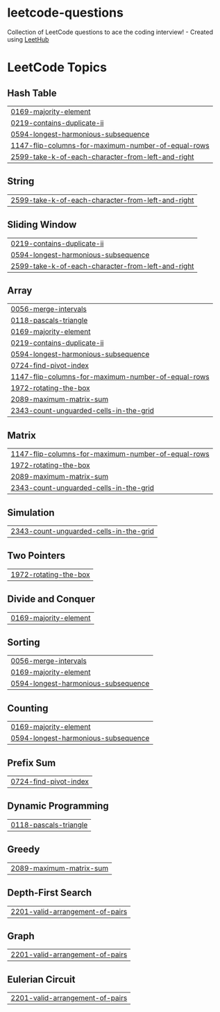 # leetcode-questions
Collection of LeetCode questions to ace the coding interview! - Created using [LeetHub](https://github.com/QasimWani/LeetHub)

<!---LeetCode Topics Start-->
# LeetCode Topics
## Hash Table
|  |
| ------- |
| [0169-majority-element](https://github.com/Dhruvgoyalll/leetcode-questions/tree/master/0169-majority-element) |
| [0219-contains-duplicate-ii](https://github.com/Dhruvgoyalll/leetcode-questions/tree/master/0219-contains-duplicate-ii) |
| [0594-longest-harmonious-subsequence](https://github.com/Dhruvgoyalll/leetcode-questions/tree/master/0594-longest-harmonious-subsequence) |
| [1147-flip-columns-for-maximum-number-of-equal-rows](https://github.com/Dhruvgoyalll/leetcode-questions/tree/master/1147-flip-columns-for-maximum-number-of-equal-rows) |
| [2599-take-k-of-each-character-from-left-and-right](https://github.com/Dhruvgoyalll/leetcode-questions/tree/master/2599-take-k-of-each-character-from-left-and-right) |
## String
|  |
| ------- |
| [2599-take-k-of-each-character-from-left-and-right](https://github.com/Dhruvgoyalll/leetcode-questions/tree/master/2599-take-k-of-each-character-from-left-and-right) |
## Sliding Window
|  |
| ------- |
| [0219-contains-duplicate-ii](https://github.com/Dhruvgoyalll/leetcode-questions/tree/master/0219-contains-duplicate-ii) |
| [0594-longest-harmonious-subsequence](https://github.com/Dhruvgoyalll/leetcode-questions/tree/master/0594-longest-harmonious-subsequence) |
| [2599-take-k-of-each-character-from-left-and-right](https://github.com/Dhruvgoyalll/leetcode-questions/tree/master/2599-take-k-of-each-character-from-left-and-right) |
## Array
|  |
| ------- |
| [0056-merge-intervals](https://github.com/Dhruvgoyalll/leetcode-questions/tree/master/0056-merge-intervals) |
| [0118-pascals-triangle](https://github.com/Dhruvgoyalll/leetcode-questions/tree/master/0118-pascals-triangle) |
| [0169-majority-element](https://github.com/Dhruvgoyalll/leetcode-questions/tree/master/0169-majority-element) |
| [0219-contains-duplicate-ii](https://github.com/Dhruvgoyalll/leetcode-questions/tree/master/0219-contains-duplicate-ii) |
| [0594-longest-harmonious-subsequence](https://github.com/Dhruvgoyalll/leetcode-questions/tree/master/0594-longest-harmonious-subsequence) |
| [0724-find-pivot-index](https://github.com/Dhruvgoyalll/leetcode-questions/tree/master/0724-find-pivot-index) |
| [1147-flip-columns-for-maximum-number-of-equal-rows](https://github.com/Dhruvgoyalll/leetcode-questions/tree/master/1147-flip-columns-for-maximum-number-of-equal-rows) |
| [1972-rotating-the-box](https://github.com/Dhruvgoyalll/leetcode-questions/tree/master/1972-rotating-the-box) |
| [2089-maximum-matrix-sum](https://github.com/Dhruvgoyalll/leetcode-questions/tree/master/2089-maximum-matrix-sum) |
| [2343-count-unguarded-cells-in-the-grid](https://github.com/Dhruvgoyalll/leetcode-questions/tree/master/2343-count-unguarded-cells-in-the-grid) |
## Matrix
|  |
| ------- |
| [1147-flip-columns-for-maximum-number-of-equal-rows](https://github.com/Dhruvgoyalll/leetcode-questions/tree/master/1147-flip-columns-for-maximum-number-of-equal-rows) |
| [1972-rotating-the-box](https://github.com/Dhruvgoyalll/leetcode-questions/tree/master/1972-rotating-the-box) |
| [2089-maximum-matrix-sum](https://github.com/Dhruvgoyalll/leetcode-questions/tree/master/2089-maximum-matrix-sum) |
| [2343-count-unguarded-cells-in-the-grid](https://github.com/Dhruvgoyalll/leetcode-questions/tree/master/2343-count-unguarded-cells-in-the-grid) |
## Simulation
|  |
| ------- |
| [2343-count-unguarded-cells-in-the-grid](https://github.com/Dhruvgoyalll/leetcode-questions/tree/master/2343-count-unguarded-cells-in-the-grid) |
## Two Pointers
|  |
| ------- |
| [1972-rotating-the-box](https://github.com/Dhruvgoyalll/leetcode-questions/tree/master/1972-rotating-the-box) |
## Divide and Conquer
|  |
| ------- |
| [0169-majority-element](https://github.com/Dhruvgoyalll/leetcode-questions/tree/master/0169-majority-element) |
## Sorting
|  |
| ------- |
| [0056-merge-intervals](https://github.com/Dhruvgoyalll/leetcode-questions/tree/master/0056-merge-intervals) |
| [0169-majority-element](https://github.com/Dhruvgoyalll/leetcode-questions/tree/master/0169-majority-element) |
| [0594-longest-harmonious-subsequence](https://github.com/Dhruvgoyalll/leetcode-questions/tree/master/0594-longest-harmonious-subsequence) |
## Counting
|  |
| ------- |
| [0169-majority-element](https://github.com/Dhruvgoyalll/leetcode-questions/tree/master/0169-majority-element) |
| [0594-longest-harmonious-subsequence](https://github.com/Dhruvgoyalll/leetcode-questions/tree/master/0594-longest-harmonious-subsequence) |
## Prefix Sum
|  |
| ------- |
| [0724-find-pivot-index](https://github.com/Dhruvgoyalll/leetcode-questions/tree/master/0724-find-pivot-index) |
## Dynamic Programming
|  |
| ------- |
| [0118-pascals-triangle](https://github.com/Dhruvgoyalll/leetcode-questions/tree/master/0118-pascals-triangle) |
## Greedy
|  |
| ------- |
| [2089-maximum-matrix-sum](https://github.com/Dhruvgoyalll/leetcode-questions/tree/master/2089-maximum-matrix-sum) |
## Depth-First Search
|  |
| ------- |
| [2201-valid-arrangement-of-pairs](https://github.com/Dhruvgoyalll/leetcode-questions/tree/master/2201-valid-arrangement-of-pairs) |
## Graph
|  |
| ------- |
| [2201-valid-arrangement-of-pairs](https://github.com/Dhruvgoyalll/leetcode-questions/tree/master/2201-valid-arrangement-of-pairs) |
## Eulerian Circuit
|  |
| ------- |
| [2201-valid-arrangement-of-pairs](https://github.com/Dhruvgoyalll/leetcode-questions/tree/master/2201-valid-arrangement-of-pairs) |
<!---LeetCode Topics End-->